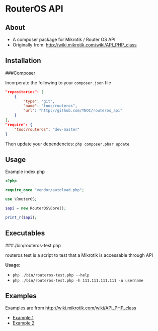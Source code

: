 RouterOS API
============

About
-----
- A composer package for Mikrotik / Router OS API
- Originally from: http://wiki.mikrotik.com/wiki/API_PHP_class

Installation
-----

###Composer

Incorperate the following to your `composer.json` file
```json
"repositories": [
    {
        "type": "git",
        "name": "tnoc/routeros",
        "url": "http://github.com/TNOC/routeros_api"
    }
],
"require": {
    "tnoc/routeros": "dev-master"
}
```

Then update your dependencies: `php composer.phar update`

Usage
------

Example index.php

```php
<?php

require_once "vendor/autoload.php";

use \RouterOS;

$api = new RouterOS\Core();

print_r($api);
```

Executables
----

###./bin/routeros-test.php

routeros test is a script to test that a Mikrotik is accessable through API

<b>Usage:</b>
- `php ./bin/routeros-test.php --help`
- `php ./bin/routeros-test.php -h 111.111.111.111 -u username`

Examples
----

Examples are from http://wiki.mikrotik.com/wiki/API_PHP_class

- [Example 1](https://github.com/TNOC/routeros_api/wiki/Example-1)
- [Example 2](https://github.com/TNOC/routeros_api/wiki/Example-2)
